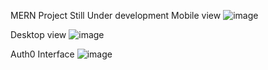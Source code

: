MERN Project
Still Under development
Mobile view
![image](https://github.com/user-attachments/assets/bc7b0076-1b67-4acc-af68-55c2dc633774)

Desktop view
![image](https://github.com/user-attachments/assets/149bc180-036e-4b8f-a5c7-ad27911f395a)

Auth0 Interface
![image](https://github.com/user-attachments/assets/78625f88-6723-4369-ad4d-b0d9f2ec12ec)
